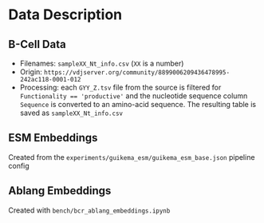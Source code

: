 # Data Description

## B-Cell Data

- Filenames: `sampleXX_Nt_info.csv` (`XX` is a number)
- Origin: `https://vdjserver.org/community/8899006209436478995-242ac118-0001-012`
- Processing: each `GYY_Z.tsv` file from the source is filtered for `Functionality == 'productive'` and the nucleotide
  sequence column `Sequence` is converted to an amino-acid sequence. The resulting table is saved
  as `sampleXX_Nt_info.csv`

## ESM Embeddings

Created from the `experiments/guikema_esm/guikema_esm_base.json` pipeline config

## Ablang Embeddings

Created with `bench/bcr_ablang_embeddings.ipynb`
